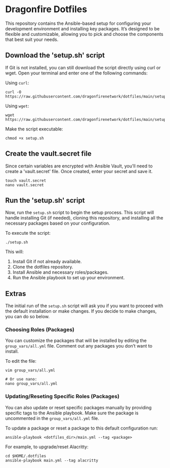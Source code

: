# Dragonfire Dotfiles

This repository contains the Ansible-based setup for configuring your development environment and installing key packages. 
It’s designed to be flexible and customizable, allowing you to pick and choose the components that best suit your needs.

## Download the 'setup.sh' script

If Git is not installed, you can still download the script directly using curl or wget. 
Open your terminal and enter one of the following commands:

Using ```curl```:
```
curl -O https://raw.githubusercontent.com/dragonfirenetwork/dotfiles/main/setup.sh
```

Using ```wget```:
```
wget https://raw.githubusercontent.com/dragonfirenetwork/dotfiles/main/setup.sh
```
Make the script executable:
```
chmod +x setup.sh
```

## Create the vault.secret file

Since certain variables are encrypted with Ansible Vault, you'll need to create a 'vault.secret' file.
Once created, enter your secret and save it.

```
touch vault.secret
nano vault.secret
```

## Run the 'setup.sh' script

Now, run the ```setup.sh``` script to begin the setup process. This script will handle installing Git (if needed), cloning this repository, and installing all the necessary packages based on your configuration.

To execute the script:
```
./setup.sh
```

This will:

1. Install Git if not already available.
2. Clone the dotfiles repository.
3. Install Ansible and necessary roles/packages.
4. Run the Ansible playbook to set up your environment.

## Extras

The initial run of the ```setup.sh``` script will ask you if you want to proceed with the default installation or make changes. If you decide to make changes, you can do so below.

### Choosing Roles (Packages)

You can customize the packages that will be installed by editing the ```group_vars/all.yml``` file. 
Comment out any packages you don’t want to install.

To edit the file:
```
vim group_vars/all.yml

# Or use nano:
nano group_vars/all.yml
```

### Updating/Reseting Specific Roles (Packages)

You can also update or reset specific packages manually by providing specific tags to the Ansible playbook. Make sure the package is uncommented in the ```group_vars/all.yml``` file.

To update a package or reset a package to this default configuration run:
```
ansible-playbook <dotfiles_dir>/main.yml --tag <package>
```

For example, to upgrade/reset Alacritty:
```
cd $HOME/.dotfiles
ansible-playbook main.yml --tag alacritty
```